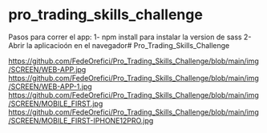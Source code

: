 ﻿# pro_trading_skills_challenge

Pasos para correr el app:
1- npm install para instalar la version de sass
2- Abrir la aplicacioón en el navegador# Pro_Trading_Skills_Challenge

https://github.com/FedeOrefici/Pro_Trading_Skills_Challenge/blob/main/img/SCREEN/WEB-APP.jpg
https://github.com/FedeOrefici/Pro_Trading_Skills_Challenge/blob/main/img/SCREEN/WEB-APP-1.jpg
https://github.com/FedeOrefici/Pro_Trading_Skills_Challenge/blob/main/img/SCREEN/MOBILE_FIRST.jpg
https://github.com/FedeOrefici/Pro_Trading_Skills_Challenge/blob/main/img/SCREEN/MOBILE_FIRST-IPHONE12PRO.jpg
